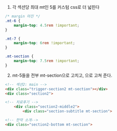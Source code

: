 1. 각 섹션당 최대 mt인 5를 커스텀 css로 더 넓힌다
```css
/* margin 마진 */
.mt-6 {
    margin-top: 4.5rem !important;
}

.mt-7 {
    margin-top: 6rem !important;
}

.mt-section {
    margin-top: 7.5rem !important;
}
```

2. mt-5들을 전부 mt-section으로 고치고, 으로 고쳐 준다.
```html
<!-- 섹션2: main -->
<div class="trigger-section2 mt-section"></div>
<div class="section2">
```
```html
<!-- 치료후기 -->
    <div class="section2-middle2">
        <div class="section-subtitle mt-section">
```
```html
<!-- 한약 소개-->
<div class="section2-bottom mt-section">
```
